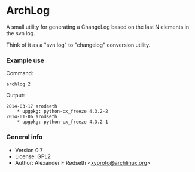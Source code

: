 ArchLog
=======

A small utility for generating a ChangeLog based on the last N elements in the svn log.

Think of it as a "svn log" to "changelog" conversion utility.

### Example use

Command:

```archlog 2```

Output:

```
2014-03-17 arodseth
    * upgpkg: python-cx_freeze 4.3.2-2
2014-01-06 arodseth
    * upgpkg: python-cx_freeze 4.3.2-1
```

### General info

* Version 0.7
* License: GPL2
* Author: Alexander F Rødseth &lt;xyproto@archlinux.org&gt;
